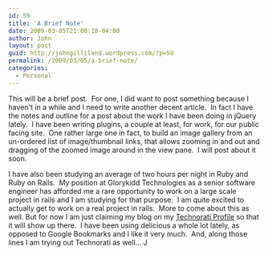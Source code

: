 ```yaml
---
id: 59
title: 'A Brief Note'
date: 2009-03-05T21:00:18-04:00
author: John
layout: post
guid: http://johngilliland.wordpress.com/?p=59
permalink: /2009/03/05/a-brief-note/
categories:
  - Personal
---
```

This will be a brief post.  For one, I did want to post something because I haven't in a while and I need to write another decent article.  In fact I have the notes and outline for a post about the work I have been doing in jQuery lately.  I have been writing plugins, a couple at least, for work, for our public facing site.  One rather large one in fact, to build an image gallery from an un-ordered list of image/thumbnail links, that allows zooming in and out and dragging of the zoomed image around in the view pane.  I will post about it soon.

I have also been studying an average of two hours per night in Ruby and Ruby on Rails.  My position at Glorykidd Technologies as a senior software engineer has afforded me a rare opportunity to work on a large scale project in rails and I am studying for that purpose.  I am quite excited to actually get to work on a real project in rails.  More to come about this as well. But for now I am just claiming my blog on my <a rel="me" href="http://technorati.com/claim/mdhvkdmzc4">Technorati Profile</a> so that it will show up there.  I have been using delicious a whole lot lately, as opposed to Google Bookmarks and I like it very much.  And, along those lines I am trying out Technorati as well... J